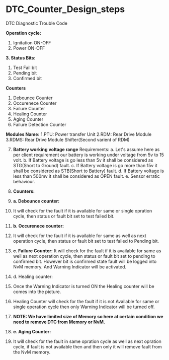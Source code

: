 
# DTC_Counter_Design_steps
DTC Diagnostic Trouble Code

**Operation cycle:**
1. Ignitation ON-OFF
2. Power ON-OFF

**3. Status Bits:**
   1. Test Fail bit
   2. Pending bit
   3. Confirmed bit

**Counters**
1. Debounce Counter
2. Occurenece Counter
3. Failure Counter
4. Healing Counter
5. Aging Counter
6. Failure Detection Counter

**Modules Name:**
1.PTU: Power transfer Unit
2.RDM: Rear Drive Module 
3.RDMS: Rear Drive Module Shifter(Second varient of RDM)

7. **Battery working voltage range**
   Requirements:
   a. Let's assume here as per client requirement our battery is working under voltage from 5v to 15 volt.
   b. If Battery voltage is go less than 5v it shall be considered as STG(Short to Ground) fault.
   c. If Battery voltage is go more than 15v it shall be considered as STB(Short to Battery) fault.
   d. If Battery voltage is less than 500mv it shall be considered as OPEN fault.
   e. Sensor erratic behaviour.

14. **Counters:**
15. **a. Debounce counter:**
16. It will check for the fault if it is available for same or single opration cycle, then status or fault bit set to test failed bit.

17. **b. Occurenece counter:**
18. It will check for the fault if it is available for same as well as next operation cycle, then status or fault bit set to test failed  to Pending bit.

19. **c. Failure Counter:**
    It will check for the fault if it is available for same as well as next operation cycle, then status or fault bit set to pending to confirmed bit.
    However bit is confirmed state fault will be logged into NvM memory.
    And Warning Indicator will be activated.

23. d. Healing counter:
24. Once the Warning Indicator is turned ON the Healing counter will be comes into the picture.
25. Healing Counter will check for the fault if it is not Available for same or single operation cycle then only Warning Indicator will be turned off.

26. **NOTE: We have limited size of Memory so here at certain condition we need to remove DTC from Memory or NvM.**

27. **e. Aging Counter:**
28. It will check for the fault in same opration cycle as well as next opration cycle, if fault is not available then and then only it will remove fault from the NvM memory.
    

    

